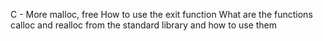 C - More malloc, free
How to use the exit function
What are the functions calloc and realloc from the standard library and how to use them
